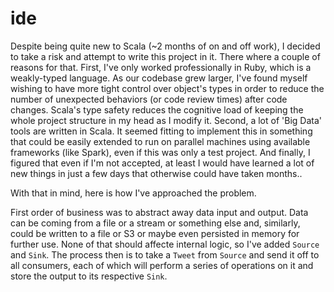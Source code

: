 # ide

Despite being quite new to Scala (~2 months of on and off work), I decided to take a risk and attempt to write this project in it. There where a couple of reasons for that. First, I've only worked professionally in Ruby, which is a weakly-typed language. As our codebase grew larger, I've found myself wishing to have more tight control over object's types in order to reduce the number of unexpected behaviors (or code review times) after code changes. Scala's type safety reduces the cognitive load of keeping the whole project structure in my head as I modify it. Second, a lot of 'Big Data' tools are written in Scala. It seemed fitting to implement this in something that could be easily extended to run on parallel machines using available frameworks (like Spark), even if this was only a test project. And finally, I figured that even if I'm not accepted, at least I would have learned a lot of new things in just a few days that otherwise could have taken months..

With that in mind, here is how I've approached the problem.

First order of business was to abstract away data input and output. Data can be coming from a file or a stream or something else and, similarly, could be written to a file or S3 or maybe even persisted in memory for further use. None of that should affecte internal logic, so I've added `Source` and `Sink`. The process then is to take a `Tweet` from `Source` and send it off to all consumers, each of which will perform a series of operations on it and store the output to its respective `Sink`.
